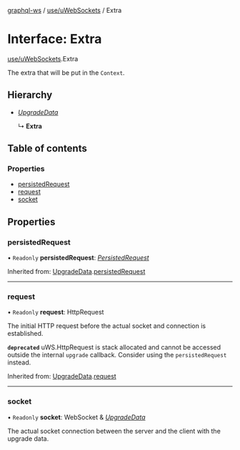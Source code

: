 [graphql-ws](../README.md) / [use/uWebSockets](../modules/use_uwebsockets.md) / Extra

# Interface: Extra

[use/uWebSockets](../modules/use_uwebsockets.md).Extra

The extra that will be put in the `Context`.

## Hierarchy

- [*UpgradeData*](use_uwebsockets.upgradedata.md)

  ↳ **Extra**

## Table of contents

### Properties

- [persistedRequest](use_uwebsockets.extra.md#persistedrequest)
- [request](use_uwebsockets.extra.md#request)
- [socket](use_uwebsockets.extra.md#socket)

## Properties

### persistedRequest

• `Readonly` **persistedRequest**: [*PersistedRequest*](use_uwebsockets.persistedrequest.md)

Inherited from: [UpgradeData](use_uwebsockets.upgradedata.md).[persistedRequest](use_uwebsockets.upgradedata.md#persistedrequest)

___

### request

• `Readonly` **request**: HttpRequest

The initial HTTP request before the actual
socket and connection is established.

**`deprecated`** uWS.HttpRequest is stack allocated and cannot be accessed outside the internal `upgrade` callback. Consider using the `persistedRequest` instead.

Inherited from: [UpgradeData](use_uwebsockets.upgradedata.md).[request](use_uwebsockets.upgradedata.md#request)

___

### socket

• `Readonly` **socket**: WebSocket & [*UpgradeData*](use_uwebsockets.upgradedata.md)

The actual socket connection between the server and the client
with the upgrade data.

